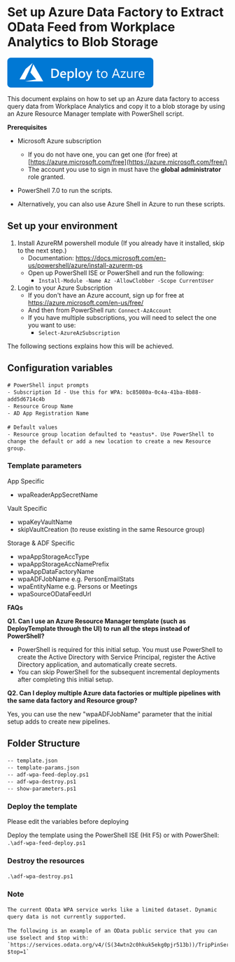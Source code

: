# Set up Azure Data Factory to Extract OData Feed from Workplace Analytics to Blob Storage

[![Deploy to Azure](https://raw.githubusercontent.com/Azure/azure-quickstart-templates/master/1-CONTRIBUTION-GUIDE/images/deploytoazure.svg?sanitize=true)](https://portal.azure.com/#create/Microsoft.Template/uri/https%3A%2F%2Fraw.githubusercontent.com%2Fnk-gears%2Fwpa-adf-blob-feed%2Fmaster%2Ftemplate.json)


This document explains on how to set up an Azure data factory to access query data from Workplace Analytics and copy it to a blob storage by using an Azure Resource Manager template with PowerShell script.

**Prerequisites**

- Microsoft Azure subscription
  - If you do not have one, you can get one (for free) at [https://azure.microsoft.com/free](https://azure.microsoft.com/free/)
  - The account you use to sign in must have the **global administrator** role granted.

- PowerShell 7.0 to run the scripts.
- Alternatively, you can also use Azure Shell in Azure to run these scripts.

## Set up your environment

1. Install AzureRM powershell module (If you already have it installed, skip to the next step.)
   - Documentation: https://docs.microsoft.com/en-us/powershell/azure/install-azurerm-ps
   - Open up PowerShell ISE or PowerShell and run the following:
     - `Install-Module -Name Az -AllowClobber -Scope CurrentUser`
2. Login to your Azure Subscription
   - If you don't have an Azure account, sign up for free at https://azure.microsoft.com/en-us/free/
   - And then from PowerShell run: `Connect-AzAccount`
   - If you have multiple subscriptions, you will need to select the one you want to use:
     - `Select-AzureAzSubscription`

The following sections explains how this will be achieved.


## Configuration variables

```
# PowerShell input prompts
- Subscription Id - Use this for WPA: bc85080a-0c4a-41ba-8b88-add5d6714c4b
- Resource Group Name
- AD App Registration Name

# Default values
- Resource group location defaulted to *eastus*. Use PowerShell to change the default or add a new location to create a new Resource group. 

```

### Template parameters

App Specific
- wpaReaderAppSecretName

Vault Specific
- wpaKeyVaultName
- skipVaultCreation (to reuse existing in the same Resource group)

Storage & ADF Specific
- wpaAppStorageAccType
- wpaAppStorageAccNamePrefix
- wpaAppDataFactoryName
- wpaADFJobName   e.g. PersonEmailStats
- wpaEntityName   e.g. Persons or Meetings
- wpaSourceODataFeedUrl

**FAQs**

**Q1. Can I use an Azure Resource Manager template (such as DeployTemplate through the UI) to run all the steps instead of PowerShell?**

- PowerShell is required for this initial setup. You must use PowerShell to create the Active Directory with Service Principal, register the Active Directory application, and automatically create secrets.
- You can skip PowerShell for the subsequent incremental deployments after completing this initial setup.

**Q2. Can I deploy multiple Azure data factories or multiple pipelines with the same data factory and Resource group?**

Yes, you can use the new "wpaADFJobName" parameter that the initial setup adds to create new pipelines.

## Folder Structure

```
-- template.json
-- template-params.json
-- adf-wpa-feed-deploy.ps1
-- adf-wpa-destroy.ps1
-- show-parameters.ps1

```

### Deploy the template

Please edit the variables before deploying

Deploy the template using the PowerShell ISE (Hit F5) or with PowerShell: 
`.\adf-wpa-feed-deploy.ps1`

### Destroy the resources

`.\adf-wpa-destroy.ps1`

### Note

```
The current OData WPA service works like a limited dataset. Dynamic query data is not currently supported.

The following is an example of an OData public service that you can use $select and $top with: 
`https://services.odata.org/v4/(S(34wtn2c0hkuk5ekg0pjr513b))/TripPinServiceRW/People?$top=1` 

```

